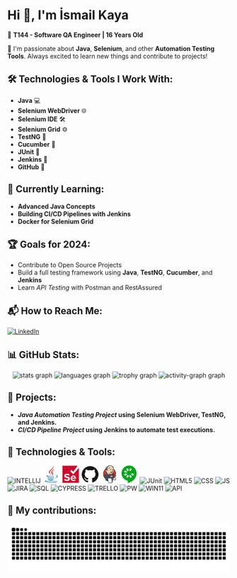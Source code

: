 # Hi 👋, I'm İsmail Kaya

🔭 **T144 - Software QA Engineer | 16 Years Old**

🚀 I'm passionate about **Java**, **Selenium**, and other **Automation Testing Tools**.
Always excited to learn new things and contribute to projects!

## 🛠 Technologies & Tools I Work With:

- **Java** 💻
- **Selenium WebDriver** 🌐
- **Selenium IDE** 🛠
- **Selenium Grid** ⚙️
- **TestNG** 🔧
- **Cucumber** 🥒
- **JUnit** 📑
- **Jenkins** 🔄
- **GitHub** 🐙

## 🌱 Currently Learning:
- **Advanced Java Concepts**
- **Building CI/CD Pipelines with Jenkins**
- **Docker for Selenium Grid**

## 🏆 Goals for 2024:
- Contribute to Open Source Projects
- Build a full testing framework using **Java**, **TestNG**, **Cucumber**, and **Jenkins**
- Learn *API Testing* with Postman and RestAssured

## 📬 How to Reach Me:
[![LinkedIn](https://img.shields.io/badge/LinkedIn-blue?style=for-the-badge&logo=linkedin)](https://www.linkedin.com/in/ismail-kaya2534/)

## 📊 GitHub Stats:
<div align="center">
  <img src="https://github-readme-stats.vercel.app/api?username=T144-ismailkaya&hide_title=false&hide_rank=false&show_icons=true&include_all_commits=true&count_private=true&disable_animations=false&theme=dracula&locale=en&hide_border=false&order=1" height="150" alt="stats graph"  />
  <img src="https://github-readme-stats.vercel.app/api/top-langs?username=T144-ismailkaya&locale=en&hide_title=false&layout=compact&card_width=320&langs_count=5&theme=dracula&hide_border=false&order=2" height="150" alt="languages graph"  />
  <img src="https://github-profile-trophy.vercel.app?username=T144-ismailkaya&theme=dracula&column=-1&row=1&margin-w=8&margin-h=8&no-bg=false&no-frame=false&order=4" height="150" alt="trophy graph"  />
  <img src="https://github-readme-activity-graph.vercel.app/graph?username=T144-ismailkaya&radius=16&theme=react&area=true&order=5" height="300" alt="activity-graph graph"  />
</div>

###

###

## 💼 Projects:
- ***Java Automation Testing Project* using Selenium WebDriver, TestNG, and Jenkins.**
- ***CI/CD Pipeline Project* using Jenkins to automate test executions.**

## 🔧 Technologies & Tools:
<div>
<p align="left">
<img src="https://cdn.jsdelivr.net/gh/devicons/devicon@latest/icons/intellij/intellij-original.svg" alt="INTELLIJ" width="40" height="40"/>
<img src="https://raw.githubusercontent.com/devicons/devicon/master/icons/java/java-original.svg" alt="Java" width="40" height="40"/>
<img src="https://raw.githubusercontent.com/devicons/devicon/master/icons/selenium/selenium-original.svg" alt="Selenium" width="40" height="40"/>
<img src="https://raw.githubusercontent.com/devicons/devicon/master/icons/github/github-original.svg" alt="GitHub" width="40" height="40"/>
<img src="https://raw.githubusercontent.com/devicons/devicon/master/icons/jenkins/jenkins-original.svg" alt="Jenkins" width="40" height="40"/>
<img src="https://raw.githubusercontent.com/devicons/devicon/master/icons/cucumber/cucumber-plain.svg" alt="Cucumber" width="40" height="40"/>
<img src="https://cdn.jsdelivr.net/gh/devicons/devicon@latest/icons/junit/junit-original-wordmark.svg" alt="JUnit" width="40" height="40"/>
<img src="https://cdn.jsdelivr.net/gh/devicons/devicon@latest/icons/html5/html5-original-wordmark.svg" alt="HTML5" width="40" height="40"/>
<img src="https://cdn.jsdelivr.net/gh/devicons/devicon@latest/icons/css3/css3-original-wordmark.svg" alt="CSS" width="40" height="40"/>
<img src="https://cdn.jsdelivr.net/gh/devicons/devicon@latest/icons/javascript/javascript-original.svg" alt="JS" width="40" height="40"/>
<img src="https://cdn.jsdelivr.net/gh/devicons/devicon@latest/icons/jira/jira-original.svg" alt="JIRA" width="40" height="40"/>
<img src="https://cdn.jsdelivr.net/gh/devicons/devicon@latest/icons/mysql/mysql-original-wordmark.svg" alt="SQL" width="40" height="40"/>
<img src="https://cdn.jsdelivr.net/gh/devicons/devicon@latest/icons/cypressio/cypressio-original.svg" alt="CYPRESS" width="40" height="40"/>
<img src="https://cdn.jsdelivr.net/gh/devicons/devicon@latest/icons/trello/trello-original.svg" alt="TRELLO" width="40" height="40"/>
<img src="https://cdn.jsdelivr.net/gh/devicons/devicon@latest/icons/playwright/playwright-original.svg" alt="PW" width="40" height="40"/>
<img src="https://cdn.jsdelivr.net/gh/devicons/devicon@latest/icons/windows11/windows11-original-wordmark.svg" alt="WIN11" width="40" height="40"/>
<img src="https://cdn.jsdelivr.net/gh/devicons/devicon@latest/icons/postman/postman-original.svg" alt="API" width="40" height="40" />
</p>
</div>
  
  ## 🌟 My contributions:
![Snake animation](https://raw.githubusercontent.com/T144-ismailkaya/T144-ismailkaya/output/github-contribution-grid-snake.svg)
